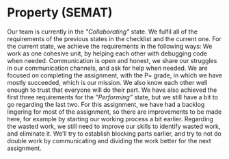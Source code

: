 # Property (SEMAT)

Our team is currently in the *"Collaborating"* state. We fulfil all of the requirements of the previous states in the 
checklist and the current one. For the current state, we achieve the requirements in the following ways: 
We work as one cohesive unit, by helping each other with debugging code when needed. 
Communication is open and honest, we share our struggles in our communication channels, 
and ask for help when needed. We are focused on completing the assignment, with the P+ grade, 
in which we have mostly succeeded, which is our mission. We also know each other well enough to trust 
that everyone will do their part. We have also achieved the first three requirements for the *”Performing”* state, 
but we still have a bit to go regarding the last two. For this assignment, we have had a backlog lingering for 
most of the assignment, so there are improvements to be made here, for example by starting our working 
process a bit earlier. Regarding the wasted work, we still need to improve our skills to identify wasted work, 
and eliminate it. We’ll try to establish blocking parts earlier, and try to not do double work by communicating 
and dividing the work better for the next assignment.